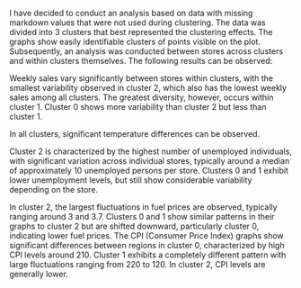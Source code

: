 





I have decided to conduct an analysis based on data with missing markdown values that were not used during clustering. The data was divided into 3 clusters that best represented the clustering effects. The graphs show easily identifiable clusters of points visible on the plot. Subsequently, an analysis was conducted between stores across clusters and within clusters themselves. The following results can be observed:

Weekly sales vary significantly between stores within clusters, with the smallest variability observed in cluster 2, which also has the lowest weekly sales among all clusters. The greatest diversity, however, occurs within cluster 1. Cluster 0 shows more variability than cluster 2 but less than cluster 1.

In all clusters, significant temperature differences can be observed.

Cluster 2 is characterized by the highest number of unemployed individuals, with significant variation across individual stores, typically around a median of approximately 10 unemployed persons per store. Clusters 0 and 1 exhibit lower unemployment levels, but still show considerable variability depending on the store.

In cluster 2, the largest fluctuations in fuel prices are observed, typically ranging around 3 and 3.7. Clusters 0 and 1 show similar patterns in their graphs to cluster 2 but are shifted downward, particularly cluster 0, indicating lower fuel prices.
The CPI (Consumer Price Index) graphs show significant differences between regions in cluster 0, characterized by high CPI levels around 210. Cluster 1 exhibits a completely different pattern with large fluctuations ranging from 220 to 120. In cluster 2, CPI levels are generally lower.
